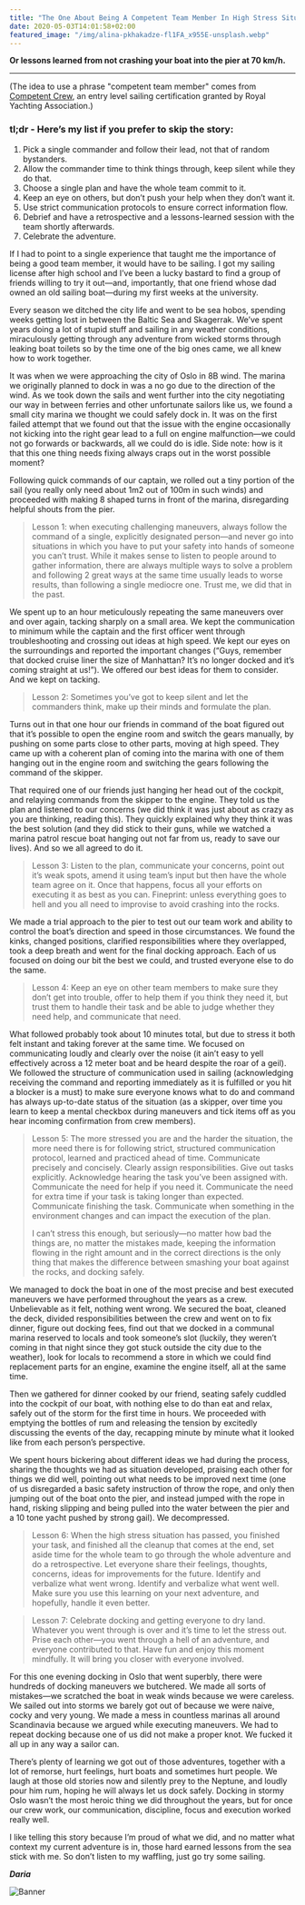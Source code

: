 ```yaml
---
title: "The One About Being A Competent Team Member In High Stress Situations"
date: 2020-05-03T14:01:58+02:00
featured_image: "/img/alina-pkhakadze-fl1FA_x955E-unsplash.webp"
---
```


**Or lessons learned from not crashing your boat into the pier at 70 km/h.**

---

(The idea to use a phrase "competent team member" comes from [Competent Crew](https://en.wikipedia.org/wiki/Competent_Crew), an entry level sailing certification granted by Royal Yachting Association.)

### tl;dr - Here’s my list if you prefer to skip the story:

1. Pick a single commander and follow their lead, not that of random bystanders.
2. Allow the commander time to think things through, keep silent while they do that.
3. Choose a single plan and have the whole team commit to it.
4. Keep an eye on others, but don’t push your help when they don’t want it.
5. Use strict communication protocols to ensure correct information flow.
6. Debrief and have a retrospective and a lessons-learned session with the team shortly afterwards.
7. Celebrate the adventure.

If I had to point to a single experience that taught me the importance of being a good team member, it would have to be sailing. I got my sailing license after high school and I’ve been a lucky bastard to find a group of friends willing to try it out—and, importantly, that one friend whose dad owned an old sailing boat—during my first weeks at the university.

Every season we ditched the city life and went to be sea hobos, spending weeks getting lost in between the Baltic Sea and Skagerrak. We’ve spent years doing a lot of stupid stuff and sailing in any weather conditions, miraculously getting through any adventure from wicked storms through leaking boat toilets so by the time one of the big ones came, we all knew how to work together.

It was when we were approaching the city of Oslo in 8B wind. The marina we originally planned to dock in was a no go due to the direction of the wind. As we took down the sails and went further into the city negotiating our way in between ferries and other unfortunate sailors like us, we found a small city marina we thought we could safely dock in. It was on the first failed attempt that we found out that the issue with the engine occasionally not kicking into the right gear lead to a full on engine malfunction—we could not go forwards or backwards, all we could do is idle. Side note: how is it that this one thing needs fixing always craps out in the worst possible moment?

Following quick commands of our captain, we rolled out a tiny portion of the sail (you really only need about 1m2 out of 100m in such winds) and proceeded with making 8 shaped turns in front of the marina, disregarding helpful shouts from the pier.

> Lesson 1: when executing challenging maneuvers, always follow the command of a single, explicitly designated person—and never go into situations in which you have to put your safety into hands of someone you can’t trust. While it makes sense to listen to people around to gather information, there are always multiple ways to solve a problem and following 2 great ways at the same time usually leads to worse results, than following a single mediocre one. Trust me, we did that in the past.

We spent up to an hour meticulously repeating the same maneuvers over and over again, tacking sharply on a small area. We kept the communication to minimum while the captain and the first officer went through troubleshooting and crossing out ideas at high speed. We kept our eyes on the surroundings and reported the important changes (“Guys, remember that docked cruise liner the size of Manhattan? It’s no longer docked and it’s coming straight at us!”). We offered our best ideas for them to consider. And we kept on tacking.

> Lesson 2: Sometimes you’ve got to keep silent and let the commanders think, make up their minds and formulate the plan.

Turns out in that one hour our friends in command of the boat figured out that it’s possible to open the engine room and switch the gears manually, by pushing on some parts close to other parts, moving at high speed. They came up with a coherent plan of coming into the marina with one of them hanging out in the engine room and switching the gears following the command of the skipper.

That required one of our friends just hanging her head out of the cockpit, and relaying commands from the skipper to the engine. They told us the plan and listened to our concerns (we did think it was just about as crazy as you are thinking, reading this). They quickly explained why they think it was the best solution (and they did stick to their guns, while we watched a marina patrol rescue boat hanging out not far from us, ready to save our lives). And so we all agreed to do it.

> Lesson 3: Listen to the plan, communicate your concerns, point out it’s weak spots, amend it using team’s input but then have the whole team agree on it. Once that happens, focus all your efforts on executing it as best as you can. Fineprint: unless everything goes to hell and you all need to improvise to avoid crashing into the rocks.

We made a trial approach to the pier to test out our team work and ability to control the boat’s direction and speed in those circumstances. We found the kinks, changed positions, clarified responsibilities where they overlapped, took a deep breath and went for the final docking approach. Each of us focused on doing our bit the best we could, and trusted everyone else to do the same.

> Lesson 4: Keep an eye on other team members to make sure they don’t get into trouble, offer to help them if you think they need it, but trust them to handle their task and be able to judge whether they need help, and communicate that need.

What followed probably took about 10 minutes total, but due to stress it both felt instant and taking forever at the same time. We focused on communicating loudly and clearly over the noise (it ain’t easy to yell effectively across a 12 meter boat and be heard despite the roar of a geil). We followed the structure of communication used in sailing (acknowledging receiving the command and reporting immediately as it is fulfilled or you hit a blocker is a must) to make sure everyone knows what to do and command has always up-to-date status of the situation (as a skipper, over time you learn to keep a mental checkbox during maneuvers and tick items off as you hear incoming confirmation from crew members).

> Lesson 5: The more stressed you are and the harder the situation, the more need there is for following strict, structured communication protocol, learned and practiced ahead of time. Communicate precisely and concisely. Clearly assign responsibilities. Give out tasks explicitly. Acknowledge hearing the task you’ve been assigned with. Communicate the need for help if you need it. Communicate the need for extra time if your task is taking longer than expected. Communicate finishing the task. Communicate when something in the environment changes and can impact the execution of the plan.
>
>I can’t stress this enough, but seriously—no matter how bad the things are, no matter the mistakes made, keeping the information flowing in the right amount and in the correct directions is the only thing that makes the difference between smashing your boat against the rocks, and docking safely.

We managed to dock the boat in one of the most precise and best executed maneuvers we have performed throughout the years as a crew. Unbelievable as it felt, nothing went wrong. We secured the boat, cleaned the deck, divided responsibilities between the crew and went on to fix dinner, figure out docking fees, find out that we docked in a communal marina reserved to locals and took someone’s slot (luckily, they weren’t coming in that night since they got stuck outside the city due to the weather), look for locals to recommend a store in which we could find replacement parts for an engine, examine the engine itself, all at the same time.

Then we gathered for dinner cooked by our friend, seating safely cuddled into the cockpit of our boat, with nothing else to do than eat and relax, safely out of the storm for the first time in hours. We proceeded with emptying the bottles of rum and releasing the tension by excitedly discussing the events of the day, recapping minute by minute what it looked like from each person’s perspective.

We spent hours bickering about different ideas we had during the process, sharing the thoughts we had as situation developed, praising each other for things we did well, pointing out what needs to be improved next time (one of us disregarded a basic safety instruction of throw the rope, and only then jumping out of the boat onto the pier, and instead jumped with the rope in hand, risking slipping and being pulled into the water between the pier and a 10 tone yacht pushed by strong gail). We decompressed.

> Lesson 6: When the high stress situation has passed, you finished your task, and finished all the cleanup that comes at the end, set aside time for the whole team to go through the whole adventure and do a retrospective. Let everyone share their feelings, thoughts, concerns, ideas for improvements for the future. Identify and verbalize what went wrong. Identify and verbalize what went well. Make sure you use this learning on your next adventure, and hopefully, handle it even better.

> Lesson 7: Celebrate docking and getting everyone to dry land. Whatever you went through is over and it’s time to let the stress out. Prise each other—you went through a hell of an adventure, and everyone contributed to that. Have fun and enjoy this moment mindfully. It will bring you closer with everyone involved.

For this one evening docking in Oslo that went superbly, there were hundreds of docking maneuvers we butchered. We made all sorts of mistakes—we scratched the boat in weak winds because we were careless. We sailed out into storms we barely got out of because we were naive, cocky and very young. We made a mess in countless marinas all around Scandinavia because we argued while executing maneuvers. We had to repeat docking because one of us did not make a proper knot. We fucked it all up in any way a sailor can.

There’s plenty of learning we got out of those adventures, together with a lot of remorse, hurt feelings, hurt boats and sometimes hurt people. We laugh at those old stories now and silently prey to the Neptune, and loudly pour him rum, hoping he will always let us dock safely. Docking in stormy Oslo wasn’t the most heroic thing we did throughout the years, but for once our crew work, our communication, discipline, focus and execution worked really well.

I like telling this story because I’m proud of what we did, and no matter what context my current adventure is in, those hard earned lessons from the sea stick with me. So don’t listen to my waffling, just go try some sailing.

_**Daria**_

![Banner](/images/dg-tcp.jpeg)
